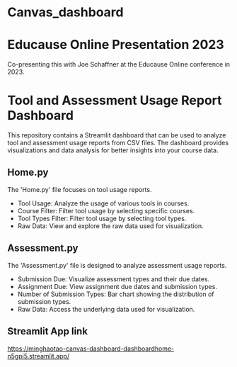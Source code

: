 # Canvas_dashboard
# Educause Online Presentation 2023

Co-presenting this with Joe Schaffner at the Educause Online conference in 2023. 

# Tool and Assessment Usage Report Dashboard

This repository contains a Streamlit dashboard that can be used to analyze tool and assessment usage reports from CSV files. The dashboard provides visualizations and data analysis for better insights into your course data.

## Home.py

The 'Home.py' file focuses on tool usage reports.

- Tool Usage: Analyze the usage of various tools in courses.
- Course Filter: Filter tool usage by selecting specific courses.
- Tool Types Filter: Filter tool usage by selecting tool types.
- Raw Data: View and explore the raw data used for visualization.

## Assessment.py

The 'Assessment.py' file is designed to analyze assessment usage reports.

- Submission Due: Visualize assessment types and their due dates.
- Assignment Due: View assignment due dates and submission types.
- Number of Submission Types: Bar chart showing the distribution of submission types.
- Raw Data: Access the underlying data used for visualization.

## Streamlit App link
https://minghaotao-canvas-dashboard-dashboardhome-n5gpi5.streamlit.app/

